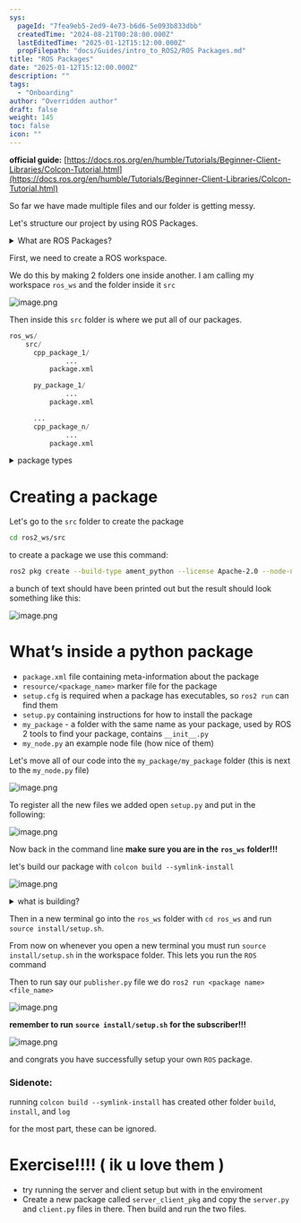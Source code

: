 ```yaml
---
sys:
  pageId: "7fea9eb5-2ed9-4e73-b6d6-5e093b833dbb"
  createdTime: "2024-08-21T00:28:00.000Z"
  lastEditedTime: "2025-01-12T15:12:00.000Z"
  propFilepath: "docs/Guides/intro_to_ROS2/ROS Packages.md"
title: "ROS Packages"
date: "2025-01-12T15:12:00.000Z"
description: ""
tags:
  - "Onboarding"
author: "Overridden author"
draft: false
weight: 145
toc: false
icon: ""
---
```


**official guide:** [https://docs.ros.org/en/humble/Tutorials/Beginner-Client-Libraries/Colcon-Tutorial.html](https://docs.ros.org/en/humble/Tutorials/Beginner-Client-Libraries/Colcon-Tutorial.html)

So far we have made multiple files and our folder is getting messy.

Let's structure our project by using ROS Packages.

<details>

<summary>What are ROS Packages?</summary>

ROS Packages are, as the name implies, packages of code that are highly sharable between ROS developers.

They consist of a folder, `package.xml` file, and source code

```python
      cpp_package_1/
		      ... imagine much code files here ..
          package.xml
```

</details>

First, we need to create a ROS workspace.

We do this by making 2 folders one inside another. I am calling my workspace `ros_ws` and the folder inside it `src`

![image.png](https://prod-files-secure.s3.us-west-2.amazonaws.com/d518164a-d88e-44d1-a4ee-3adb3bd8bce0/70706947-fd18-4537-a67b-e12946812d31/image.png?X-Amz-Algorithm=AWS4-HMAC-SHA256&X-Amz-Content-Sha256=UNSIGNED-PAYLOAD&X-Amz-Credential=ASIAZI2LB466S7NTKKFY%2F20250624%2Fus-west-2%2Fs3%2Faws4_request&X-Amz-Date=20250624T061410Z&X-Amz-Expires=3600&X-Amz-Security-Token=IQoJb3JpZ2luX2VjEC4aCXVzLXdlc3QtMiJGMEQCIGZgx%2BSIXB9LHB3SfABKiOSYYdueF%2BXVEJIdLjewp3AuAiBzp8ljLVlZhEZSBxNKjpbdHnOMJYoD3BlabJBCNTGQvir%2FAwgnEAAaDDYzNzQyMzE4MzgwNSIMAU35yQuDhNwheD88KtwDFujaN25sXFT8wYc9NuqaxQezSoooQPgYuLNJEaH%2Fk14HDF09oj1o55VBugDiCxycx3TM2jUOt2KE%2FcfZYeCA6uKfh9XHzIhojIzlXx0r9kPQscZFBhMjD7xrF7J%2FiofkCHRIFMOUeBGKjlzk1fKxb8yDwkaDNK8wsb%2BrV32wDSn%2BIvdV1VXQ9V1N46E1FdH282vR4Mk9wmylr2OkW9A8xLQtwd0Sc85W1hIaQk6RljLevinD2SgYILojkWtd%2FFhXNrlkTjHyosUDOwdjNyW1N8RXo9yCLKQjB9ovw2PZP9Estb9eT30ZvnkPEY%2BwYf%2B4evVSJoSPD5guDDsp4I47sq0%2BU%2B6TytefIORTY755JN5X8TL55GxF%2BQHeYL73a%2Bye%2BCu2VSmWfsD4acIoXlQ1UIokgXcrRNf8InMcb29VHF0U9WErS1nJpPty%2FeB3hinkZsokFIg17xCEe1t%2FO70UnMd3yliBRFR83pFx1r%2Btr%2FrSxT3RizTMNdmZM5K3Ieov0vlH2NElJ%2B4zh5dmrCPatU30lt1NVSOPUtA2ybW41rlRi7Anx3X6doCZ0UPv3%2BqFi7BLsvFMOK3Flt40SQe9gQbvFji6ti17nE%2FQTTQjCR4KxvXK1Bsrx%2FvB9Lowv%2FfowgY6pgFDX%2BnC%2BZCa0O5gJcR0lNSTB%2FHHrpC%2Bg2VUjdoOH0gZOkztVuQLyE32KQyniOLKtv9zXmUYRbH%2B%2FlwZDzlu0khAdG13XDEyT03Alfh1yrX8NiofH8PgSz4C6iTHL1ylPdmrcq5ED2qLuq4%2BYnPAzJ3Sz4sTHiOL2xQ2jJtiaME19aJBifdzsBVdAiZMlvLVX%2FQqPmRCgsP3WSY27UPNlJY5cHRSU22F&X-Amz-Signature=b4170e411f22de734d8a1bd9560b62e49db23197e2de4d52f73c8c47fdb00d47&X-Amz-SignedHeaders=host&x-amz-checksum-mode=ENABLED&x-id=GetObject)

Then inside this `src` folder is where we put all of our packages.

```python
ros_ws/
    src/
      cpp_package_1/
		      ...
          package.xml

      py_package_1/
		      ...
          package.xml

      ...
      cpp_package_n/
		      ...
          package.xml

```

<details>

<summary>package types</summary>

packages can be either `C++` or python.

the intern file structure is different for each but for this guide we will stick to creating python packages

</details>

# Creating a package

Let's go to the `src` folder to create the package

```bash
cd ros2_ws/src
```

to create a package we use this command:

```bash
ros2 pkg create --build-type ament_python --license Apache-2.0 --node-name my_node my_package
```

a bunch of text should have been printed out but the result should look something like this:

![image.png](https://prod-files-secure.s3.us-west-2.amazonaws.com/d518164a-d88e-44d1-a4ee-3adb3bd8bce0/e6cf1e3f-8512-4a3e-b131-079f800bf3e8/image.png?X-Amz-Algorithm=AWS4-HMAC-SHA256&X-Amz-Content-Sha256=UNSIGNED-PAYLOAD&X-Amz-Credential=ASIAZI2LB466S7NTKKFY%2F20250624%2Fus-west-2%2Fs3%2Faws4_request&X-Amz-Date=20250624T061410Z&X-Amz-Expires=3600&X-Amz-Security-Token=IQoJb3JpZ2luX2VjEC4aCXVzLXdlc3QtMiJGMEQCIGZgx%2BSIXB9LHB3SfABKiOSYYdueF%2BXVEJIdLjewp3AuAiBzp8ljLVlZhEZSBxNKjpbdHnOMJYoD3BlabJBCNTGQvir%2FAwgnEAAaDDYzNzQyMzE4MzgwNSIMAU35yQuDhNwheD88KtwDFujaN25sXFT8wYc9NuqaxQezSoooQPgYuLNJEaH%2Fk14HDF09oj1o55VBugDiCxycx3TM2jUOt2KE%2FcfZYeCA6uKfh9XHzIhojIzlXx0r9kPQscZFBhMjD7xrF7J%2FiofkCHRIFMOUeBGKjlzk1fKxb8yDwkaDNK8wsb%2BrV32wDSn%2BIvdV1VXQ9V1N46E1FdH282vR4Mk9wmylr2OkW9A8xLQtwd0Sc85W1hIaQk6RljLevinD2SgYILojkWtd%2FFhXNrlkTjHyosUDOwdjNyW1N8RXo9yCLKQjB9ovw2PZP9Estb9eT30ZvnkPEY%2BwYf%2B4evVSJoSPD5guDDsp4I47sq0%2BU%2B6TytefIORTY755JN5X8TL55GxF%2BQHeYL73a%2Bye%2BCu2VSmWfsD4acIoXlQ1UIokgXcrRNf8InMcb29VHF0U9WErS1nJpPty%2FeB3hinkZsokFIg17xCEe1t%2FO70UnMd3yliBRFR83pFx1r%2Btr%2FrSxT3RizTMNdmZM5K3Ieov0vlH2NElJ%2B4zh5dmrCPatU30lt1NVSOPUtA2ybW41rlRi7Anx3X6doCZ0UPv3%2BqFi7BLsvFMOK3Flt40SQe9gQbvFji6ti17nE%2FQTTQjCR4KxvXK1Bsrx%2FvB9Lowv%2FfowgY6pgFDX%2BnC%2BZCa0O5gJcR0lNSTB%2FHHrpC%2Bg2VUjdoOH0gZOkztVuQLyE32KQyniOLKtv9zXmUYRbH%2B%2FlwZDzlu0khAdG13XDEyT03Alfh1yrX8NiofH8PgSz4C6iTHL1ylPdmrcq5ED2qLuq4%2BYnPAzJ3Sz4sTHiOL2xQ2jJtiaME19aJBifdzsBVdAiZMlvLVX%2FQqPmRCgsP3WSY27UPNlJY5cHRSU22F&X-Amz-Signature=7875fb63b2893022c8a441c07b8b74463914ea851df025680a2f32b2cbecc9be&X-Amz-SignedHeaders=host&x-amz-checksum-mode=ENABLED&x-id=GetObject)

# What’s inside a python package

- `package.xml` file containing meta-information about the package
- `resource/<package_name>` marker file for the package
- `setup.cfg` is required when a package has executables, so `ros2 run` can find them
- `setup.py` containing instructions for how to install the package
- `my_package` - a folder with the same name as your package, used by ROS 2 tools to find your package, contains `__init__.py`
- `my_node.py` an example node file (how nice of them)

Let's move all of our code into the `my_package/my_package` folder (this is next to the `my_node.py` file)

![image.png](https://prod-files-secure.s3.us-west-2.amazonaws.com/d518164a-d88e-44d1-a4ee-3adb3bd8bce0/9ce58f11-0da9-4d3e-b86d-506a9685d378/image.png?X-Amz-Algorithm=AWS4-HMAC-SHA256&X-Amz-Content-Sha256=UNSIGNED-PAYLOAD&X-Amz-Credential=ASIAZI2LB466S7NTKKFY%2F20250624%2Fus-west-2%2Fs3%2Faws4_request&X-Amz-Date=20250624T061410Z&X-Amz-Expires=3600&X-Amz-Security-Token=IQoJb3JpZ2luX2VjEC4aCXVzLXdlc3QtMiJGMEQCIGZgx%2BSIXB9LHB3SfABKiOSYYdueF%2BXVEJIdLjewp3AuAiBzp8ljLVlZhEZSBxNKjpbdHnOMJYoD3BlabJBCNTGQvir%2FAwgnEAAaDDYzNzQyMzE4MzgwNSIMAU35yQuDhNwheD88KtwDFujaN25sXFT8wYc9NuqaxQezSoooQPgYuLNJEaH%2Fk14HDF09oj1o55VBugDiCxycx3TM2jUOt2KE%2FcfZYeCA6uKfh9XHzIhojIzlXx0r9kPQscZFBhMjD7xrF7J%2FiofkCHRIFMOUeBGKjlzk1fKxb8yDwkaDNK8wsb%2BrV32wDSn%2BIvdV1VXQ9V1N46E1FdH282vR4Mk9wmylr2OkW9A8xLQtwd0Sc85W1hIaQk6RljLevinD2SgYILojkWtd%2FFhXNrlkTjHyosUDOwdjNyW1N8RXo9yCLKQjB9ovw2PZP9Estb9eT30ZvnkPEY%2BwYf%2B4evVSJoSPD5guDDsp4I47sq0%2BU%2B6TytefIORTY755JN5X8TL55GxF%2BQHeYL73a%2Bye%2BCu2VSmWfsD4acIoXlQ1UIokgXcrRNf8InMcb29VHF0U9WErS1nJpPty%2FeB3hinkZsokFIg17xCEe1t%2FO70UnMd3yliBRFR83pFx1r%2Btr%2FrSxT3RizTMNdmZM5K3Ieov0vlH2NElJ%2B4zh5dmrCPatU30lt1NVSOPUtA2ybW41rlRi7Anx3X6doCZ0UPv3%2BqFi7BLsvFMOK3Flt40SQe9gQbvFji6ti17nE%2FQTTQjCR4KxvXK1Bsrx%2FvB9Lowv%2FfowgY6pgFDX%2BnC%2BZCa0O5gJcR0lNSTB%2FHHrpC%2Bg2VUjdoOH0gZOkztVuQLyE32KQyniOLKtv9zXmUYRbH%2B%2FlwZDzlu0khAdG13XDEyT03Alfh1yrX8NiofH8PgSz4C6iTHL1ylPdmrcq5ED2qLuq4%2BYnPAzJ3Sz4sTHiOL2xQ2jJtiaME19aJBifdzsBVdAiZMlvLVX%2FQqPmRCgsP3WSY27UPNlJY5cHRSU22F&X-Amz-Signature=518fc6a4c1b8ddea68ffd6f0e24e13c0ed03e0c7b0bf60835b9bc2d956ff51e0&X-Amz-SignedHeaders=host&x-amz-checksum-mode=ENABLED&x-id=GetObject)

To register all the new files we added open `setup.py` and put in the following:

![image.png](https://prod-files-secure.s3.us-west-2.amazonaws.com/d518164a-d88e-44d1-a4ee-3adb3bd8bce0/1cd7c262-4cae-4496-9d75-c178537d24a2/image.png?X-Amz-Algorithm=AWS4-HMAC-SHA256&X-Amz-Content-Sha256=UNSIGNED-PAYLOAD&X-Amz-Credential=ASIAZI2LB466S7NTKKFY%2F20250624%2Fus-west-2%2Fs3%2Faws4_request&X-Amz-Date=20250624T061410Z&X-Amz-Expires=3600&X-Amz-Security-Token=IQoJb3JpZ2luX2VjEC4aCXVzLXdlc3QtMiJGMEQCIGZgx%2BSIXB9LHB3SfABKiOSYYdueF%2BXVEJIdLjewp3AuAiBzp8ljLVlZhEZSBxNKjpbdHnOMJYoD3BlabJBCNTGQvir%2FAwgnEAAaDDYzNzQyMzE4MzgwNSIMAU35yQuDhNwheD88KtwDFujaN25sXFT8wYc9NuqaxQezSoooQPgYuLNJEaH%2Fk14HDF09oj1o55VBugDiCxycx3TM2jUOt2KE%2FcfZYeCA6uKfh9XHzIhojIzlXx0r9kPQscZFBhMjD7xrF7J%2FiofkCHRIFMOUeBGKjlzk1fKxb8yDwkaDNK8wsb%2BrV32wDSn%2BIvdV1VXQ9V1N46E1FdH282vR4Mk9wmylr2OkW9A8xLQtwd0Sc85W1hIaQk6RljLevinD2SgYILojkWtd%2FFhXNrlkTjHyosUDOwdjNyW1N8RXo9yCLKQjB9ovw2PZP9Estb9eT30ZvnkPEY%2BwYf%2B4evVSJoSPD5guDDsp4I47sq0%2BU%2B6TytefIORTY755JN5X8TL55GxF%2BQHeYL73a%2Bye%2BCu2VSmWfsD4acIoXlQ1UIokgXcrRNf8InMcb29VHF0U9WErS1nJpPty%2FeB3hinkZsokFIg17xCEe1t%2FO70UnMd3yliBRFR83pFx1r%2Btr%2FrSxT3RizTMNdmZM5K3Ieov0vlH2NElJ%2B4zh5dmrCPatU30lt1NVSOPUtA2ybW41rlRi7Anx3X6doCZ0UPv3%2BqFi7BLsvFMOK3Flt40SQe9gQbvFji6ti17nE%2FQTTQjCR4KxvXK1Bsrx%2FvB9Lowv%2FfowgY6pgFDX%2BnC%2BZCa0O5gJcR0lNSTB%2FHHrpC%2Bg2VUjdoOH0gZOkztVuQLyE32KQyniOLKtv9zXmUYRbH%2B%2FlwZDzlu0khAdG13XDEyT03Alfh1yrX8NiofH8PgSz4C6iTHL1ylPdmrcq5ED2qLuq4%2BYnPAzJ3Sz4sTHiOL2xQ2jJtiaME19aJBifdzsBVdAiZMlvLVX%2FQqPmRCgsP3WSY27UPNlJY5cHRSU22F&X-Amz-Signature=0495ca81a24ef68cb93cfef00f9ed68cd2a0ad363e11c5d1d5dfd5565429561f&X-Amz-SignedHeaders=host&x-amz-checksum-mode=ENABLED&x-id=GetObject)

Now back in the command line **make sure you are in the** **`ros_ws`** **folder!!!**

let's build our package with `colcon build --symlink-install`

![image.png](https://prod-files-secure.s3.us-west-2.amazonaws.com/d518164a-d88e-44d1-a4ee-3adb3bd8bce0/2f2a0d27-b173-48fd-b189-5f5c0ce65619/image.png?X-Amz-Algorithm=AWS4-HMAC-SHA256&X-Amz-Content-Sha256=UNSIGNED-PAYLOAD&X-Amz-Credential=ASIAZI2LB466S7NTKKFY%2F20250624%2Fus-west-2%2Fs3%2Faws4_request&X-Amz-Date=20250624T061410Z&X-Amz-Expires=3600&X-Amz-Security-Token=IQoJb3JpZ2luX2VjEC4aCXVzLXdlc3QtMiJGMEQCIGZgx%2BSIXB9LHB3SfABKiOSYYdueF%2BXVEJIdLjewp3AuAiBzp8ljLVlZhEZSBxNKjpbdHnOMJYoD3BlabJBCNTGQvir%2FAwgnEAAaDDYzNzQyMzE4MzgwNSIMAU35yQuDhNwheD88KtwDFujaN25sXFT8wYc9NuqaxQezSoooQPgYuLNJEaH%2Fk14HDF09oj1o55VBugDiCxycx3TM2jUOt2KE%2FcfZYeCA6uKfh9XHzIhojIzlXx0r9kPQscZFBhMjD7xrF7J%2FiofkCHRIFMOUeBGKjlzk1fKxb8yDwkaDNK8wsb%2BrV32wDSn%2BIvdV1VXQ9V1N46E1FdH282vR4Mk9wmylr2OkW9A8xLQtwd0Sc85W1hIaQk6RljLevinD2SgYILojkWtd%2FFhXNrlkTjHyosUDOwdjNyW1N8RXo9yCLKQjB9ovw2PZP9Estb9eT30ZvnkPEY%2BwYf%2B4evVSJoSPD5guDDsp4I47sq0%2BU%2B6TytefIORTY755JN5X8TL55GxF%2BQHeYL73a%2Bye%2BCu2VSmWfsD4acIoXlQ1UIokgXcrRNf8InMcb29VHF0U9WErS1nJpPty%2FeB3hinkZsokFIg17xCEe1t%2FO70UnMd3yliBRFR83pFx1r%2Btr%2FrSxT3RizTMNdmZM5K3Ieov0vlH2NElJ%2B4zh5dmrCPatU30lt1NVSOPUtA2ybW41rlRi7Anx3X6doCZ0UPv3%2BqFi7BLsvFMOK3Flt40SQe9gQbvFji6ti17nE%2FQTTQjCR4KxvXK1Bsrx%2FvB9Lowv%2FfowgY6pgFDX%2BnC%2BZCa0O5gJcR0lNSTB%2FHHrpC%2Bg2VUjdoOH0gZOkztVuQLyE32KQyniOLKtv9zXmUYRbH%2B%2FlwZDzlu0khAdG13XDEyT03Alfh1yrX8NiofH8PgSz4C6iTHL1ylPdmrcq5ED2qLuq4%2BYnPAzJ3Sz4sTHiOL2xQ2jJtiaME19aJBifdzsBVdAiZMlvLVX%2FQqPmRCgsP3WSY27UPNlJY5cHRSU22F&X-Amz-Signature=a360b1c0a4487ffaff55c2f1c77200a3cc87ddf040eecbb7ad86ebcbc7f3a1a3&X-Amz-SignedHeaders=host&x-amz-checksum-mode=ENABLED&x-id=GetObject)

<details>

<summary>what is building?</summary>

if you are a CS major at Rose-Hulman you will learn the answer to this in CSSE132

but TLDR; is it combines all the code files into one program that can be run easily 

</details>

Then in a new terminal go into the `ros_ws` folder with `cd ros_ws` and run `source install/setup.sh`. 

From now on whenever you open a new terminal you must run `source install/setup.sh` in the workspace folder. This lets you run the `ROS` command

Then to run say our `publisher.py` file we do `ros2 run <package name> <file_name>`

![image.png](https://prod-files-secure.s3.us-west-2.amazonaws.com/d518164a-d88e-44d1-a4ee-3adb3bd8bce0/4f4b1219-3a44-4632-aa0a-ce3471699f59/image.png?X-Amz-Algorithm=AWS4-HMAC-SHA256&X-Amz-Content-Sha256=UNSIGNED-PAYLOAD&X-Amz-Credential=ASIAZI2LB466S7NTKKFY%2F20250624%2Fus-west-2%2Fs3%2Faws4_request&X-Amz-Date=20250624T061410Z&X-Amz-Expires=3600&X-Amz-Security-Token=IQoJb3JpZ2luX2VjEC4aCXVzLXdlc3QtMiJGMEQCIGZgx%2BSIXB9LHB3SfABKiOSYYdueF%2BXVEJIdLjewp3AuAiBzp8ljLVlZhEZSBxNKjpbdHnOMJYoD3BlabJBCNTGQvir%2FAwgnEAAaDDYzNzQyMzE4MzgwNSIMAU35yQuDhNwheD88KtwDFujaN25sXFT8wYc9NuqaxQezSoooQPgYuLNJEaH%2Fk14HDF09oj1o55VBugDiCxycx3TM2jUOt2KE%2FcfZYeCA6uKfh9XHzIhojIzlXx0r9kPQscZFBhMjD7xrF7J%2FiofkCHRIFMOUeBGKjlzk1fKxb8yDwkaDNK8wsb%2BrV32wDSn%2BIvdV1VXQ9V1N46E1FdH282vR4Mk9wmylr2OkW9A8xLQtwd0Sc85W1hIaQk6RljLevinD2SgYILojkWtd%2FFhXNrlkTjHyosUDOwdjNyW1N8RXo9yCLKQjB9ovw2PZP9Estb9eT30ZvnkPEY%2BwYf%2B4evVSJoSPD5guDDsp4I47sq0%2BU%2B6TytefIORTY755JN5X8TL55GxF%2BQHeYL73a%2Bye%2BCu2VSmWfsD4acIoXlQ1UIokgXcrRNf8InMcb29VHF0U9WErS1nJpPty%2FeB3hinkZsokFIg17xCEe1t%2FO70UnMd3yliBRFR83pFx1r%2Btr%2FrSxT3RizTMNdmZM5K3Ieov0vlH2NElJ%2B4zh5dmrCPatU30lt1NVSOPUtA2ybW41rlRi7Anx3X6doCZ0UPv3%2BqFi7BLsvFMOK3Flt40SQe9gQbvFji6ti17nE%2FQTTQjCR4KxvXK1Bsrx%2FvB9Lowv%2FfowgY6pgFDX%2BnC%2BZCa0O5gJcR0lNSTB%2FHHrpC%2Bg2VUjdoOH0gZOkztVuQLyE32KQyniOLKtv9zXmUYRbH%2B%2FlwZDzlu0khAdG13XDEyT03Alfh1yrX8NiofH8PgSz4C6iTHL1ylPdmrcq5ED2qLuq4%2BYnPAzJ3Sz4sTHiOL2xQ2jJtiaME19aJBifdzsBVdAiZMlvLVX%2FQqPmRCgsP3WSY27UPNlJY5cHRSU22F&X-Amz-Signature=f1a79f9e5c06ea0aa93cff061f1041309866c8eeedbbf390387ac7fe7ed7a4c4&X-Amz-SignedHeaders=host&x-amz-checksum-mode=ENABLED&x-id=GetObject)

**remember to run** **`source install/setup.sh`** **for the subscriber!!!**

![image.png](https://prod-files-secure.s3.us-west-2.amazonaws.com/d518164a-d88e-44d1-a4ee-3adb3bd8bce0/02121119-dad4-49ec-8356-c956108b4243/image.png?X-Amz-Algorithm=AWS4-HMAC-SHA256&X-Amz-Content-Sha256=UNSIGNED-PAYLOAD&X-Amz-Credential=ASIAZI2LB466S7NTKKFY%2F20250624%2Fus-west-2%2Fs3%2Faws4_request&X-Amz-Date=20250624T061410Z&X-Amz-Expires=3600&X-Amz-Security-Token=IQoJb3JpZ2luX2VjEC4aCXVzLXdlc3QtMiJGMEQCIGZgx%2BSIXB9LHB3SfABKiOSYYdueF%2BXVEJIdLjewp3AuAiBzp8ljLVlZhEZSBxNKjpbdHnOMJYoD3BlabJBCNTGQvir%2FAwgnEAAaDDYzNzQyMzE4MzgwNSIMAU35yQuDhNwheD88KtwDFujaN25sXFT8wYc9NuqaxQezSoooQPgYuLNJEaH%2Fk14HDF09oj1o55VBugDiCxycx3TM2jUOt2KE%2FcfZYeCA6uKfh9XHzIhojIzlXx0r9kPQscZFBhMjD7xrF7J%2FiofkCHRIFMOUeBGKjlzk1fKxb8yDwkaDNK8wsb%2BrV32wDSn%2BIvdV1VXQ9V1N46E1FdH282vR4Mk9wmylr2OkW9A8xLQtwd0Sc85W1hIaQk6RljLevinD2SgYILojkWtd%2FFhXNrlkTjHyosUDOwdjNyW1N8RXo9yCLKQjB9ovw2PZP9Estb9eT30ZvnkPEY%2BwYf%2B4evVSJoSPD5guDDsp4I47sq0%2BU%2B6TytefIORTY755JN5X8TL55GxF%2BQHeYL73a%2Bye%2BCu2VSmWfsD4acIoXlQ1UIokgXcrRNf8InMcb29VHF0U9WErS1nJpPty%2FeB3hinkZsokFIg17xCEe1t%2FO70UnMd3yliBRFR83pFx1r%2Btr%2FrSxT3RizTMNdmZM5K3Ieov0vlH2NElJ%2B4zh5dmrCPatU30lt1NVSOPUtA2ybW41rlRi7Anx3X6doCZ0UPv3%2BqFi7BLsvFMOK3Flt40SQe9gQbvFji6ti17nE%2FQTTQjCR4KxvXK1Bsrx%2FvB9Lowv%2FfowgY6pgFDX%2BnC%2BZCa0O5gJcR0lNSTB%2FHHrpC%2Bg2VUjdoOH0gZOkztVuQLyE32KQyniOLKtv9zXmUYRbH%2B%2FlwZDzlu0khAdG13XDEyT03Alfh1yrX8NiofH8PgSz4C6iTHL1ylPdmrcq5ED2qLuq4%2BYnPAzJ3Sz4sTHiOL2xQ2jJtiaME19aJBifdzsBVdAiZMlvLVX%2FQqPmRCgsP3WSY27UPNlJY5cHRSU22F&X-Amz-Signature=ff7fe052bac1a92dc3f9e2a16126691a3fbcd973dea4f202140fc6c3dadd7ee8&X-Amz-SignedHeaders=host&x-amz-checksum-mode=ENABLED&x-id=GetObject)

and congrats you have successfully setup your own `ROS` package.

### Sidenote:

running `colcon build --symlink-install` has created other folder `build`, `install`, and `log`

for the most part, these can be ignored.

# Exercise!!!! ( ik u love them )

- try running the server and client setup but with in the enviroment
- Create a new package called `server_client_pkg` and copy the `server.py` and `client.py` files in there. Then build and run the two files.
